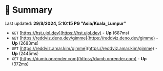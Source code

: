 # 📖 Summary
Last updated: **29/8/2024, 5:10:15 PG "Asia/Kuala_Lumpur"**

- `GET` [https://hst.ujol.dev](https://hst.ujol.dev) - **Up** (687ms)
- `GET` [https://reddviz.deno.dev/gimme](https://reddviz.deno.dev/gimme) - **Up** (2683ms)
- `GET` [https://reddviz.amar.kim/gimme](https://reddviz.amar.kim/gimme) - **Up** (2445ms)
- `GET` [https://dumb.onrender.com](https://dumb.onrender.com) - **Up** (372ms)
